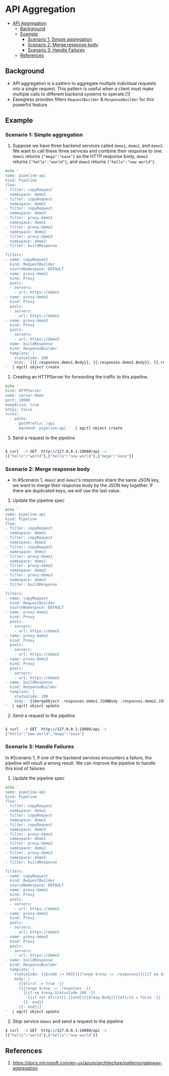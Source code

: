 # API Aggregation

- [API Aggregation](#api-aggregation)
  - [Background](#background)
  - [Example](#example)
    - [Scenario 1: Simple aggregation](#scenario-1-simple-aggregation)
    - [Scenario 2: Merge response body](#scenario-2-merge-response-body)
    - [Scenario 3: Handle Failures](#scenario-3-handle-failures)
  - [References](#references)

## Background

* API aggregation is a pattern to aggregate multiple individual requests into
  a single request. This pattern is useful when a client must make multiple
  calls to different backend systems to operate.[1]
* Easegress provides filters `RequestBuilder` & `ResponseBuilder` for this
  powerful feature.

## Example

### Scenario 1: Simple aggregation

1. Suppose we have three backend services called  `demo1`,  `demo2`, and  `demo3`.
   We want to call these three services and combine their response to one.
   `demo1` returns `{"mega":"ease"}` as the HTTP response body, `demo2`
   returns `{"hello":"world"}`,  and `demo3` returns `{"hello":"new world"}`.

``` bash
echo '
name: pipeline-api
kind: Pipeline
flow:
- filter: copyRequest
  namespace: demo1
- filter: copyRequest
  namespace: demo2
- filter: copyRequest
  namespace: demo3
- filter: proxy-demo1
  namespace: demo1
- filter: proxy-demo2
  namespace: demo2
- filter: proxy-demo3
  namespace: demo3
- filter: buildResponse

filters:
- name: copyRequest
  kind: RequestBuilder
  sourceNamespace: DEFAULT
- name: proxy-demo1
  kind: Proxy
  pools:
  - servers:
    - url: https://demo1
- name: proxy-demo2
  kind: Proxy
  pools:
  - servers:
    - url: https://demo2
- name: proxy-demo3
  kind: Proxy
  pools:
  - servers:
    - url: https://demo3
- name: buildResponse
  kind: ResponseBuilder
  template: |
    statusCode: 200
    body: '[{{.responses.demo1.Body}}, {{.responses.demo2.Body}}, {{.responses.demo3.Body}}]'
'  | egctl object create
```

1. Creating an HTTPServer for forwarding the traffic to this pipeline.

``` bash
echo '
kind: HTTPServer
name: server-demo
port: 10080
keepAlive: true
https: false
rules:
  - paths:
    - pathPrefix: /api
      backend: pipeline-api '  | egctl object create

```

3. Send a request to the pipeline

``` bash

$ curl  -X GET  http://127.0.0.1:10080/api -v
[{"hello":"world"},{"hello":"new world"},{"mega":"ease"}]

```

### Scenario 2: Merge response body

* In #Scenario 1,  `demo2` and `demo3`'s responses share the same JSON key,
  we want to merge their response body by the JSON key together. If there
  are duplicated keys, we will use the last value.

1. Update the pipeline spec

``` bash
echo '
name: pipeline-api
kind: Pipeline
flow:
- filter: copyRequest
  namespace: demo1
- filter: copyRequest
  namespace: demo2
- filter: copyRequest
  namespace: demo3
- filter: proxy-demo1
  namespace: demo1
- filter: proxy-demo2
  namespace: demo2
- filter: proxy-demo3
  namespace: demo3
- filter: buildResponse

filters:
- name: copyRequest
  kind: RequestBuilder
  sourceNamespace: DEFAULT
- name: proxy-demo1
  kind: Proxy
  pools:
  - servers:
    - url: https://demo1
- name: proxy-demo2
  kind: Proxy
  pools:
  - servers:
    - url: https://demo2
- name: proxy-demo3
  kind: Proxy
  pools:
  - servers:
    - url: https://demo3
- name: buildResponse
  kind: ResponseBuilder
  template: |
    statusCode: 200
    body: '{{mergeObject .responses.demo1.JSONBody .responses.demo2.JSONBody .responses.demo3.JSONBody | toRawJson}}'
'  | egctl object update
```

2. Send a request to the pipeline

``` bash

$ curl  -X GET  http://127.0.0.1:10080/api -v
{"hello":"new world","mega":"ease"}

```

### Scenario 3: Handle Failures

In #Scenario 1, if one of the backend services encounters a failure, the pipeline
will result a wrong result. We can improve the pipeline to handle this kind of
failures. 

1. Update the pipeline spec

``` bash
echo '
name: pipeline-api
kind: Pipeline
flow:
- filter: copyRequest
  namespace: demo1
- filter: copyRequest
  namespace: demo2
- filter: copyRequest
  namespace: demo3
- filter: proxy-demo1
  namespace: demo1
- filter: proxy-demo2
  namespace: demo2
- filter: proxy-demo3
  namespace: demo3
- filter: buildResponse

filters:
- name: copyRequest
  kind: RequestBuilder
  sourceNamespace: DEFAULT
- name: proxy-demo1
  kind: Proxy
  pools:
  - servers:
    - url: https://demo1
- name: proxy-demo2
  kind: Proxy
  pools:
  - servers:
    - url: https://demo2
- name: proxy-demo3
  kind: Proxy
  pools:
  - servers:
    - url: https://demo3
- name: buildResponse
  kind: ResponseBuilder
  template: |
    statusCode: {{$code := 503}}{{range $resp := .responses}}{{if eq $resp.StatusCode 200}}{{$code = 200}}{{break}}{{end}}{{end}}{{$code}}
    body: |
      {{$first := true -}}
      [{{range $resp := .responses -}}
        {{if eq $resp.StatusCode 200 -}}
          {{if not $first}},{{end}}{{$resp.Body}}{{$first = false -}}
        {{- end}}
      {{- end}}]
'  | egctl object update
```

2. Stop service `demo1` and send a request to the pipeline

``` bash
$ curl  -X GET  http://127.0.0.1:10080/api -v
[{"hello":"world"},{"hello":"new world"}]

```

## References

1. https://docs.microsoft.com/en-us/azure/architecture/patterns/gateway-aggregation
